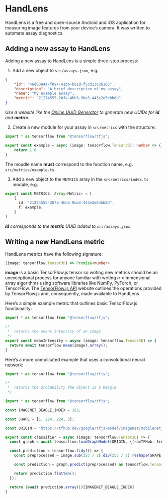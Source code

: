 HandLens
========

HandLens is a free and open-source Android and iOS application for measuring 
image features from your device’s camera. It was written to automate assay 
diagnostics.

Adding a new assay to HandLens
------------------------------

Adding a new assay to HandLens is a simple three-step process:

1.  Add a new object to `src/assays.json`, e.g.

```json
{
    "id": "46d8394a-f094-41bb-b01d-f5cd23c8b165",
    "description": "A brief description of my assay",
    "name": "My example assay",
    "metric": "21274555-28fa-4bb3-9be3-443e2e5dbb8d"
}
```
    
*Use a website like the 
[Online UUID Generator](https://www.uuidgenerator.net) to generate new UUIDs 
for **id** and **metric**.*
    
2.  Create a new module for your assay in `src/metrics` with the structure:

```typescript
import * as tensorflow from "@tensorflow/tfjs";

export const example = async (image: tensorflow.Tensor3D): number => {
    return 1.0
}
```

The moudle name **must** correspond to the function name, e.g. 
`src/metrics/example.ts`.

3.  Add a new object to the `METRICS` array in the `src/metrics/index.ts` 
    module, e.g.

```typescript
export const METRICS: Array<Metric> = [
    {
      id: "21274555-28fa-4bb3-9be3-443e2e5dbb8d",
      f: example,
    }
]
```

***id** corresponds to the **metric** UUID added to `src/assays.json`.*

Writing a new HandLens metric
-----------------------------

HandLens metrics have the following signature:

```typescript
(image: tensorflow.Tensor3D) => Promise<number>
```

**image** is a basic TensorFlow.js tensor so writing new metrics should be an 
unexceptional process for anyone familiar with writing *n*-dimmensional array 
algorithms using software libraries like NumPy, PyTorch, or TensorFlow. The
[TensorFlow.js API](https://js.tensorflow.org/api/latest/) website outlines the 
operations provided by TensorFlow.js and, consequently, made available to 
HandLens

Here’s a simple example metric that outlines basic TensorFlow.js functionality:

```typescript
import * as tensorflow from "@tensorflow/tfjs";

/*
 *  returns the means intensity of an image
 */
export const meanIntensity = async (image: tensorflow.Tensor3D) => {
  return await tensorflow.mean(image).array();
}
```

Here’s a more complicated example that uses a convolutional neural network:

```typescript
import * as tensorflow from "@tensorflow/tfjs";

/*
 *  returns the probability the object is a beagle
 */

import * as tensorflow from "@tensorflow/tfjs";

const IMAGENET_BEAGLE_INDEX = 162;

const SHAPE = [1, 224, 224, 3];

const ORIGIN = "https://tfhub.dev/google/tfjs-model/imagenet/mobilenet_v2_100_224/classification/3/default/1";

export const classifier = async (image: tensorflow.Tensor3D) => {
  const graph = await tensorflow.loadGraphModel(ORIGIN, {fromTFHub: true});

  const prediction = tensorflow.tidy(() => {
    const preprocessed = image.sub(255 / 2).div(255 / 2).reshape(SHAPE);

    const prediction = graph.predict(preprocessed) as tensorflow.Tensor;

    return prediction.flatten();
  });

  return (await prediction.array())[IMAGENET_BEAGLE_INDEX]
}
```
